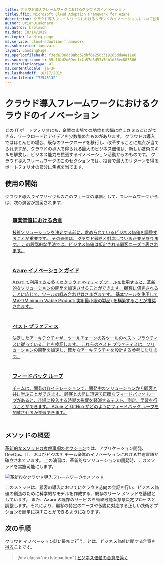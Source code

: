 ```yaml
---
title: クラウド導入フレームワークにおけるクラウドのイノベーション
titleSuffix: Microsoft Cloud Adoption Framework for Azure
description: クラウド導入フレームワークにおけるクラウドのイノベーションについて説明します。
author: BrianBlanchard
ms.author: brblanch
ms.date: 10/14/2019
ms.topic: landing-page
ms.service: cloud-adoption-framework
ms.subservice: innovate
layout: LandingPage
ms.openlocfilehash: f3ede236dc0abc59dbf6e250c319185dda4e11e6
ms.sourcegitcommit: 35c162d2d09ec1c4a57d3d57a5db1d56ee883806
ms.translationtype: HT
ms.contentlocale: ja-JP
ms.lasthandoff: 10/17/2019
ms.locfileid: "72545132"
---
```

# <a name="cloud-innovation-in-the-cloud-adoption-framework"></a>クラウド導入フレームワークにおけるクラウドのイノベーション

どの IT ポートフォリオにも、企業の市場での地位を大幅に向上させることができる、ワークロードとアイデアを少数集めたものがあります。 クラウドの導入ではほとんどの場合、既存のワークロードを移行し、改革することに焦点が当てられますが、クラウドの導入で得られる最大のビジネス価値は、新しい技術スキルを解放し、ビジネス能力を拡張するイノベーション活動からのものです。 クラウド導入フレームワークのこのセクションでは、投資で最大のリターンを得るポートフォリオの部分に焦点を当てます。

## <a name="getting-started"></a>使用の開始

クラウド導入ライフサイクルのこのフェーズの準備として、フレームワークからは、次の演習が提案されます。

<!-- markdownlint-disable MD033 -->

<ul class="panelContent cardsF">
    <li style="display: flex; flex-direction: column;">
        <a href="./business-value.md">
            <div class="cardSize">
                <div class="cardPadding" style="padding-bottom:10px;">
                    <div class="card" style="padding-bottom:10px;">
                        <div class="cardImageOuter">
                            <div class="cardImage">
                                <img alt="" src="../_images/icons/1.png" data-linktype="external">
                            </div>
                        </div>
                        <div class="cardText" style="padding-left:0px;">
                            <h3>事業価値における合意</h3>
技術ソリューションを決定する前に、求められているビジネス価値を調整することが重要です。 その価値は、クラウド戦略と対応している必要があります。 この段階的な手法では、ビジネス価値は仮定される顧客ニーズで表されます。
                        </div>
                    </div>
                </div>
            </div>
        </a>
    </li>
    <li style="display: flex; flex-direction: column;">
        <a href="./innovation-guide/index.md">
            <div class="cardSize">
                <div class="cardPadding" style="padding-bottom:10px;">
                    <div class="card" style="padding-bottom:10px;">
                        <div class="cardImageOuter">
                            <div class="cardImage">
                                <img alt="" src="../_images/icons/2.png" data-linktype="external">
                            </div>
                        </div>
                        <div class="cardText" style="padding-left:0px;">
                            <h3>Azure イノベーション ガイド</h3>
Azure で利用できる多くのクラウド ネイティブ ツールを使用すると、革新的なソリューションの開発を加速させることができます。 顧客に仮定されることに応じて、ツールの組み合わせはさまざまです。 基本ツールを使用して MVP (Minimum Viable Product: 実用最小限の製品) を構築することが推奨されます。
                        </div>
                    </div>
                </div>
            </div>
        </a>
    </li>
    <li style="display: flex; flex-direction: column;">
        <a href="./best-practices/index.md">
            <div class="cardSize">
                <div class="cardPadding" style="padding-bottom:10px;">
                    <div class="card" style="padding-bottom:10px;">
                        <div class="cardImageOuter">
                            <div class="cardImage">
                                <img alt="" src="../_images/icons/3.png" data-linktype="external">
                            </div>
                        </div>
                        <div class="cardText" style="padding-left:0px;">
                            <h3>ベスト プラクティス</h3>
決定したアーキテクチャが、ツールチェーンの各ツールのベスト プラクティスに従っていることを検証します。 これらのベスト プラクティスは、ソリューションの開発を加速し、確かなアーキテクチャを設計する参考になります。
                        </div>
                    </div>
                </div>
            </div>
        </a>
    </li>
    <li style="display: flex; flex-direction: column;">
        <a href="./considerations/adoption.md">
            <div class="cardSize">
                <div class="cardPadding" style="padding-bottom:10px;">
                    <div class="card" style="padding-bottom:10px;">
                        <div class="cardImageOuter">
                            <div class="cardImage">
                                <img alt="" src="../_images/icons/4.png" data-linktype="external">
                            </div>
                        </div>
                        <div class="cardText" style="padding-left:0px;">
                            <h3>フィードバック ループ</h3>
チームは、開発の各イテレーションで、開発中のソリューションから顧客と共に学ぶことができます。 顧客との間に迅速で正確なフィードバック ループがあると、市場に投入する時期の影響を軽減するテスト、測定、学習を行うことができます。 Azure と GitHub がどのようにフィードバック ループを加速させるか学習できます。
                        </div>
                    </div>
                </div>
            </div>
        </a>
    </li>
</ul>
<!-- markdownlint-enable MD033 -->

## <a name="methodology-summary"></a>メソッドの概要

[革新的なメソッドの考慮事項のセクション](./considerations/index.md)では、アプリケーション開発、DevOps、IT、およびビジネス チーム全体のイノベーションにおける共通言語が確立されています。 上の演習は、革新的なソリューションの開発時、このメソッドを実施可能にします。

![革新的なクラウド導入フレームワークのメソッド](../_images/innovate/innovate-methodology.png)

このメソッドは、顧客の導入においてにクラウド志向の会話を行い、ビジネス価値の創造のために科学的なモデルを作成する、既存のリーン メソッドを基礎としています。 また、Azure の既存のサービスを管理可能な意思決定プロセスと調整します。それにより、顧客の特定のニーズや仮説に対応する正しい技術オプションを簡単に探すことができるようになります。

## <a name="next-steps"></a>次の手順

クラウド イノベーション時に最初に行うことは、[ビジネス価値に関する合意を得る](./business-value.md)ことです。

> [!div class="nextstepaction"]
> [ビジネス価値の合意を築く](./business-value.md)
